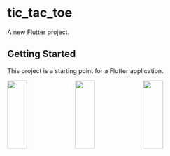 # tic_tac_toe

A new Flutter project.

## Getting Started

This project is a starting point for a Flutter application.

<p>
<img src="https://github.com/bhargav0147/tic_tac_toe_game_flutter/assets/119872080/7e42b9ef-de26-4bae-b697-00186f4e709f" height="20%" width="30%" >
<img src="https://github.com/bhargav0147/tic_tac_toe_game_flutter/assets/119872080/48eaaad7-e65d-4041-b07c-58ce92675d82" height="20%" width="30%" >
<img src="https://github.com/bhargav0147/tic_tac_toe_game_flutter/assets/119872080/15753a21-6b32-4bc2-be32-418ae4f9c395" height="20%" width="30%" >
</p>

